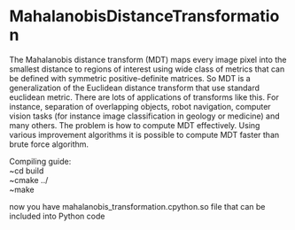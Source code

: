 # MahalanobisDistanceTransformation
The Mahalanobis distance transform (MDT) maps every image pixel into the smallest distance to regions of interest using wide class of metrics that can be defined with symmetric positive-definite matrices. 
So MDT is a generalization of the Euclidean distance transform that use standard euclidean metric. There are lots of applications of 
transforms like this. For instance, separation of overlapping objects, robot navigation, computer vision tasks 
(for instance image classification in geology or medicine) and many others. The problem is how to compute MDT effectively. 
Using various improvement algorithms it is possible to compute MDT faster than brute force algorithm.  <br />

Compiling guide: <br />
~cd build <br />
~cmake ../ <br />
~make <br />

now you have mahalanobis_transformation.cpython.so file that can be included into Python code

